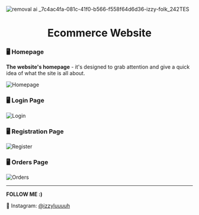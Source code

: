 
![removal ai _7c4ac4fa-081c-41f0-b566-f558f64d6d36-izzy-folk_242TES](https://github.com/izzyluuuuh/E-commerce-website/assets/103919666/66cb1573-5cf4-4f18-b2b2-2aa968184191)

<div align="center">
  <h1>Ecommerce Website</h1>
</div>

### 🖥️ Homepage
**The website's homepage** - it's designed to grab attention and give a quick idea of what the site is all about.

![Homepage](https://github.com/izzyluuuuh/E-commerce-website/assets/103919666/dd560697-0184-4d42-b83b-a0190b50219a)

### 🖥️ Login Page

![Login](https://github.com/izzyluuuuh/E-commerce-website/assets/103919666/b234cfa7-9cdc-4254-b98e-13108ceda953)

### 🖥️ Registration Page

![Register](https://github.com/izzyluuuuh/E-commerce-website/assets/103919666/19764a6d-7fc8-4b3a-99ea-a327fbddbe6e)

### 🖥️ Orders Page

![Orders](https://github.com/izzyluuuuh/E-commerce-website/assets/103919666/42440d20-584d-4158-adc2-9bc7b46663b5)

---

**FOLLOW ME :)**

💙 Instagram: [@izzyluuuuh](https://www.instagram.com/izzyluuuuh/)
